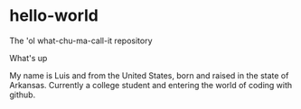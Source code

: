 # hello-world
The 'ol what-chu-ma-call-it repository 

What's up

My name is Luis and from the United States, born and raised in the state of Arkansas. 
Currently a college student and entering the world of coding with github.
